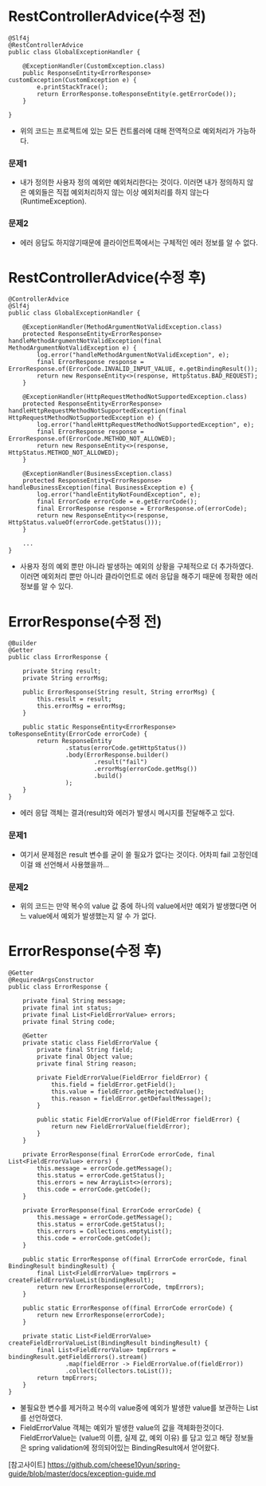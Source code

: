 # RestControllerAdvice(수정 전)
```
@Slf4j
@RestControllerAdvice
public class GlobalExceptionHandler {

    @ExceptionHandler(CustomException.class)
    public ResponseEntity<ErrorResponse> customException(CustomException e) {
        e.printStackTrace();
        return ErrorResponse.toResponseEntity(e.getErrorCode());
    }

}
```
- 위의 코드는 프로젝트에 있는 모든 컨트롤러에 대해 전역적으로 예외처리가 가능하다.
### 문제1
- 내가 정의한 사용자 정의 예외만 예외처리한다는 것이다.  이러면 내가 정의하지 않은 예외들은 직접 예외처리하지 않는 이상 예외처리를 하지 않는다(RuntimeException). 
### 문제2
- 에러 응답도 하지않기때문에 클라이언트쪽에서는 구체적인 에러 정보를 알 수 없다.

# RestControllerAdvice(수정 후)
```
@ControllerAdvice
@Slf4j
public class GlobalExceptionHandler {

    @ExceptionHandler(MethodArgumentNotValidException.class)
    protected ResponseEntity<ErrorResponse> handleMethodArgumentNotValidException(final MethodArgumentNotValidException e) {
        log.error("handleMethodArgumentNotValidException", e);
        final ErrorResponse response = ErrorResponse.of(ErrorCode.INVALID_INPUT_VALUE, e.getBindingResult());
        return new ResponseEntity<>(response, HttpStatus.BAD_REQUEST);
    }

    @ExceptionHandler(HttpRequestMethodNotSupportedException.class)
    protected ResponseEntity<ErrorResponse> handleHttpRequestMethodNotSupportedException(final HttpRequestMethodNotSupportedException e) {
        log.error("handleHttpRequestMethodNotSupportedException", e);
        final ErrorResponse response = ErrorResponse.of(ErrorCode.METHOD_NOT_ALLOWED);
        return new ResponseEntity<>(response, HttpStatus.METHOD_NOT_ALLOWED);
    }

    @ExceptionHandler(BusinessException.class)
    protected ResponseEntity<ErrorResponse> handleBusinessException(final BusinessException e) {
        log.error("handleEntityNotFoundException", e);
        final ErrorCode errorCode = e.getErrorCode();
        final ErrorResponse response = ErrorResponse.of(errorCode);
        return new ResponseEntity<>(response, HttpStatus.valueOf(errorCode.getStatus()));
    }
    
    ...
}
```

- 사용자 정의 예외 뿐만 아니라 발생하는 예외의 상황을 구체적으로 더 추가하였다. 이러면 예외처리 뿐만 아니라 클라이언트로 에러 응답을 해주기 때문에 정확한 에러 정보를 알 수 있다.

# ErrorResponse(수정 전)
```
@Builder
@Getter
public class ErrorResponse {

    private String result;
    private String errorMsg;

    public ErrorResponse(String result, String errorMsg) {
        this.result = result;
        this.errorMsg = errorMsg;
    }

    public static ResponseEntity<ErrorResponse> toResponseEntity(ErrorCode errorCode) {
        return ResponseEntity
                .status(errorCode.getHttpStatus())
                .body(ErrorResponse.builder()
                        .result("fail")
                        .errorMsg(errorCode.getMsg())
                        .build()
                );
    }
}
```
- 에러 응답 객체는 결과(result)와 에러가 발생시 메시지를 전달해주고 있다. 

### 문제1
- 여기서 문제점은 result 변수를 굳이 쓸 필요가 없다는 것이다. 어차피 fail 고정인데 이걸 왜 선언해서 사용했을까...
### 문제2
- 위의 코드는 만약 복수의 value 값 중에 하나의 value에서만 예외가 발생했다면 어느 value에서 예외가 발생했는지 알 수 가 없다.


# ErrorResponse(수정 후)
```
@Getter
@RequiredArgsConstructor
public class ErrorResponse {

    private final String message;
    private final int status;
    private final List<FieldErrorValue> errors;
    private final String code;

    @Getter
    private static class FieldErrorValue {
        private final String field;
        private final Object value;
        private final String reason;

        private FieldErrorValue(FieldError fieldError) {
            this.field = fieldError.getField();
            this.value = fieldError.getRejectedValue();
            this.reason = fieldError.getDefaultMessage();
        }

        public static FieldErrorValue of(FieldError fieldError) {
            return new FieldErrorValue(fieldError);
        }
    }

    private ErrorResponse(final ErrorCode errorCode, final List<FieldErrorValue> errors) {
        this.message = errorCode.getMessage();
        this.status = errorCode.getStatus();
        this.errors = new ArrayList<>(errors);
        this.code = errorCode.getCode();
    }

    private ErrorResponse(final ErrorCode errorCode) {
        this.message = errorCode.getMessage();
        this.status = errorCode.getStatus();
        this.errors = Collections.emptyList();
        this.code = errorCode.getCode();
    }

    public static ErrorResponse of(final ErrorCode errorCode, final BindingResult bindingResult) {
        final List<FieldErrorValue> tmpErrors = createFieldErrorValueList(bindingResult);
        return new ErrorResponse(errorCode, tmpErrors);
    }

    public static ErrorResponse of(final ErrorCode errorCode) {
        return new ErrorResponse(errorCode);
    }

    private static List<FieldErrorValue> createFieldErrorValueList(BindingResult bindingResult) {
        final List<FieldErrorValue> tmpErrors = bindingResult.getFieldErrors().stream()
                .map(fieldError -> FieldErrorValue.of(fieldError))
                .collect(Collectors.toList());
        return tmpErrors;
    }
}

```

- 불필요한 변수를 제거하고 복수의 value중에 예외가 발생한 value를 보관하는 List<FieldErrorValue>를 선언하였다. 
- FieldErrorValue 객체는 예외가 발생한 value의 값을 객체화한것이다. FieldErrorValue는 (value의 이름, 실제 값, 예외 이유) 를 담고 있고 해당 정보들은 spring validation에 정의되어있는 BindingResult에서 얻어왔다. 
  
[참고사이트] https://github.com/cheese10yun/spring-guide/blob/master/docs/exception-guide.md
